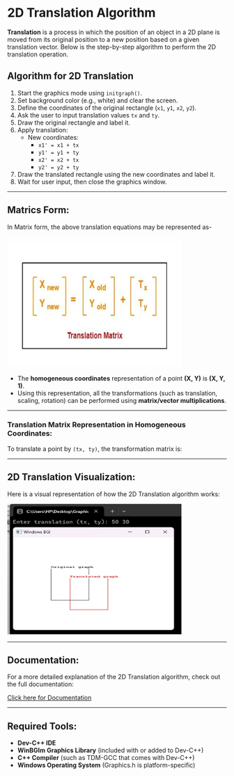 # 2D Translation Algorithm

**Translation** is a process in which the position of an object in a 2D plane is moved from its original position to a new position based on a given translation vector. Below is the step-by-step algorithm to perform the 2D translation operation.

## **Algorithm for 2D Translation**

1. Start the graphics mode using `initgraph()`.
2. Set background color (e.g., white) and clear the screen.
3. Define the coordinates of the original rectangle (`x1`, `y1`, `x2`, `y2`).
4. Ask the user to input translation values `tx` and `ty`.
5. Draw the original rectangle and label it.
6. Apply translation:
   - New coordinates:
     - `x1' = x1 + tx`
     - `y1' = y1 + ty`
     - `x2' = x2 + tx`
     - `y2' = y2 + ty`
7. Draw the translated rectangle using the new coordinates and label it.
8. Wait for user input, then close the graphics window.

---
## Matrics Form:
In Matrix form, the above translation equations may be represented as- 

<img src="m1.png" width="400" height="300" alt="2D Translation">

- The **homogeneous coordinates** representation of a point **(X, Y)** is **(X, Y, 1)**.  
- Using this representation, all the transformations (such as translation, scaling, rotation) can be performed using **matrix/vector multiplications**.

---

### **Translation Matrix Representation in Homogeneous Coordinates:**

To translate a point by `(tx, ty)`, the transformation matrix is:



---
## 2D Translation Visualization:

Here is a visual representation of how the 2D Translation algorithm works:

<img src="translation output.png" width="400" height="300" alt="2D Translation">

---

## Documentation:

For a more detailed explanation of the 2D Translation algorithm, check out the full documentation:

[Click here for Documentation](https://drive.google.com/file/d/1Znpvm0swGvaYhtxQ1xFYPtr9QJh5-Tdn/view?usp=sharing)

---
## Required Tools:

- **Dev-C++ IDE**
- **WinBGIm Graphics Library** (included with or added to Dev-C++)
- **C++ Compiler** (such as TDM-GCC that comes with Dev-C++)
- **Windows Operating System** (Graphics.h is platform-specific)


